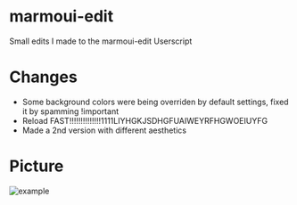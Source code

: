 # marmoui-edit
Small edits I made to the marmoui-edit Userscript 

# Changes

* Some background colors were being overriden by default settings, fixed it by spamming !important
* Reload FAST!!!!!!!!!!!!!!1111LIYHGKJSDHGFUAIWEYRFHGWOEIUYFG 
* Made a 2nd version with different aesthetics

# Picture

![example](example.png)
